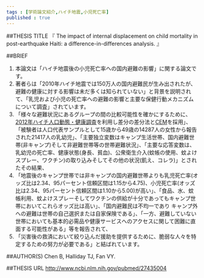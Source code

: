 ```yaml
--- 
tags : [学術論文紹介,ハイチ地震,小児死亡率] 
published : true
---
```


##THESIS TITLE
『
The impact of internal displacement on child mortality in post-earthquake Haiti: a difference-in-differences analysis.
』
  
##BRIEF
1. 本論文は「ハイチ地震後の小児死亡率への国内避難の影響」に関する論文です。
1. 著者らは「2010年ハイチ地震では150万人の国内避難民が生み出されたが、避難の健康に対する影響は未だ多くは知られていない」と背景を説明されて、「乳児および小児の死亡率への避難の影響と主要な保健行動メカニズムについて調査」されています。
1. 「様々な避難状況にあるグループの間の比較可能性を確かにするために、[2012年ハイチ人口動態・健康調査](http://dhsprogram.com/what-we-do/survey/survey-display-368.cfm)を利用し差分の差分法と[CEM](http://gking.harvard.edu/files/cem-stata.pdf)を採用」、「被験者は人口代表サンプルとして15歳から49歳の14287人の女性から報告された21417人の乳幼児」、「主要独立変数はキャンプ生活世帯、国内避難世帯(非キャンプ)そして非避難世帯等の世帯避難状況」、「主要な応答変数は、乳幼児の死亡率、健康状態(身長、貧血)、公衆衛生介入(蚊帳の使用、蚊よけスプレー、ワクチン)の取り込みそしてその他の状況(飢え、コレラ)」とされたその結果、
1. 「地震後のキャンプ世帯では非キャンプの国内避難世帯よりも乳児死亡率(オッズ比は2.34、95パーセント信頼区間は1.15から4.75)、小児死亡率(オッズ比は2.34、95パーセント信頼区間は1.10から5.00)が高い」、「食品、水、蚊帳利用、蚊よけスプレーそしてワクチンの供給が十分であってもキャンプ世帯においてこれらオッズ比は高い」、「国内避難民は不均一であり キャンプ外への避難は世帯の自己選択または自家保険である」、「一方、避難していない世帯においても基本的必需品や健康サービスへのアクセスに関して困難に直面する可能性がある」等を報告されて、
1. 「災害後の救済において絞り込んだ援助を提供するために、脆弱な人々を特定するための努力が必要である」と結ばれています。



##AUTHOR(S)
Chen B, Halliday TJ, Fan VY.
  
##THESIS URL
[
http://www.ncbi.nlm.nih.gov/pubmed/27435004
](
http://www.ncbi.nlm.nih.gov/pubmed/27435004
)